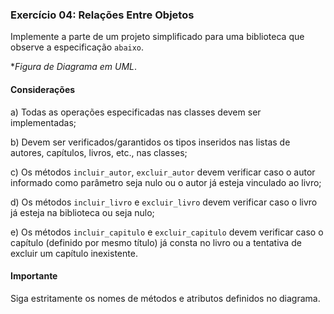 ### Exercício 04: Relações Entre Objetos
Implemente a parte de um projeto simplificado para uma biblioteca que observe a especificação ```abaixo```.

**Figura de Diagrama em UML*.

#### Considerações
a) Todas as operações especificadas nas classes devem ser implementadas;

b) Devem ser verificados/garantidos os tipos inseridos nas listas de autores, capítulos, livros, etc., nas classes;

c) Os métodos ```incluir_autor```, ```excluir_autor``` devem verificar caso o autor informado como parâmetro seja nulo ou o autor já esteja vinculado ao livro;

d) Os métodos ```incluir_livro``` e ```excluir_livro``` devem verificar caso o livro já esteja na biblioteca ou seja nulo;

e) Os métodos ```incluir_capitulo``` e ```excluir_capitulo``` devem verificar caso o capítulo (definido por mesmo título) já consta no livro ou a tentativa de excluir um capítulo inexistente.

#### Importante
Siga estritamente os nomes de métodos e atributos definidos no diagrama.
